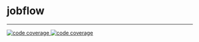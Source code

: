 # jobflow

------

<a href="https://codecov.io/gh/hackingmaterials/jobflow/"><img alt="code coverage" src="https://codecov.io/gh/hackingmaterials/jobflow/branch/main/graph/badge.svg"> </a>
<a href="https://github.com/hackingmaterials/jobflow/actions?query=workflow%3ARun%20tests"><img alt="code coverage" src="https://github.com/hackingmaterials/jobflow/workflows/Run%20tests/badge.svg"> </a>

